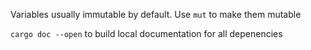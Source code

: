 Variables usually immutable by default. Use `mut` to make them mutable

`cargo doc --open` to build local documentation for all depenencies